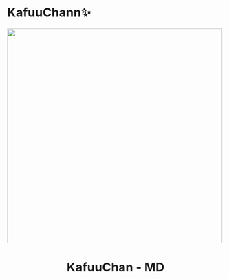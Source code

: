 # KafuuChann✨
<img src="https://telegra.ph/file/ed30f94fcc6fc41fc25e2.jpg" width="500"/>

</p>

<h1 align="center">KafuuChan - MD</h1>

<p align="center">

 
